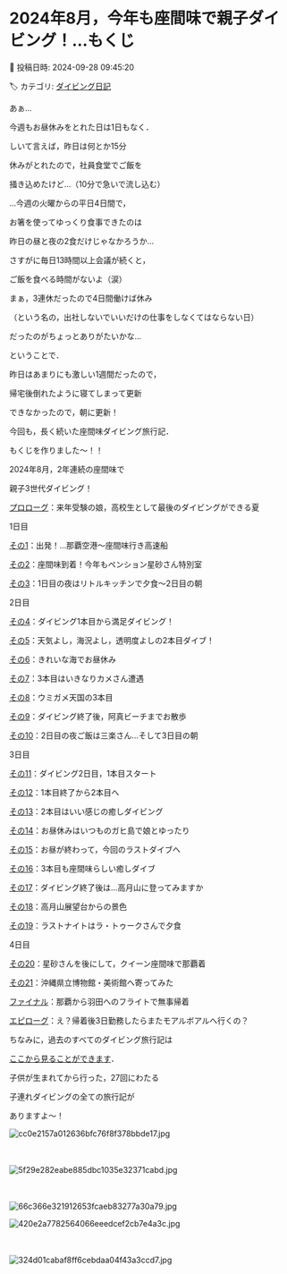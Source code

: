 # 2024年8月，今年も座間味で親子ダイビング！…もくじ

📅 投稿日時: 2024-09-28 09:45:20

🏷️ カテゴリ: [ダイビング日記](ce3a7a8d424d112fce83ee85c81a0e344.md)

あぁ…


今週もお昼休みをとれた日は1日もなく．


しいて言えば，昨日は何とか15分


休みがとれたので，社員食堂でご飯を


掻き込めたけど…（10分で急いで流し込む）





…今週の火曜からの平日4日間で，


お箸を使ってゆっくり食事できたのは


昨日の昼と夜の2食だけじゃなかろうか…





さすがに毎日13時間以上会議が続くと，


ご飯を食べる時間がないよ（涙）





まぁ，3連休だったので4日間働けば休み


（という名の，出社しないでいいだけの仕事をしなくてはならない日）


だったのがちょっとありがたいかな…





ということで．


昨日はあまりにも激しい1週間だったので，


帰宅後倒れたように寝てしまって更新


できなかったので，朝に更新！


今回も，長く続いた座間味ダイビング旅行記．


もくじを作りました～！！





2024年8月，2年連続の座間味で


親子3世代ダイビング！





[プロローグ](e53bf15f9930ba0c82d4d3230cf45061a.md)：来年受験の娘，高校生として最後のダイビングができる夏





1日目


[その1](efdd058d63d2852bfbbec64bd5c72c7fe.md)：出発！…那覇空港～座間味行き高速船


[その2](e86399c76375d8de37328d5f1eb8e0788.md)：座間味到着！今年もペンション星砂さん特別室


[その3](eba07e0dd54c297cbf64b2beda7dead4e.md)：1日目の夜はリトルキッチンで夕食～2日目の朝





2日目


[その4](ecf604baa121e50e13cb5565c197bbf40.md)：ダイビング1本目から満足ダイビング！


[その5](e280eac36d9247efc32ddbaa524e5de13.md)：天気よし，海況よし，透明度よしの2本目ダイブ！


[その6](eac2b38cb036ce0f0819b22d2d50185f9.md)：きれいな海でお昼休み


[その7](e611ed8a924267f0bbaf32a18123b7183.md)：3本目はいきなりカメさん遭遇


[その8](eedb8f746745c92544a51f440e06b8aa5.md)：ウミガメ天国の3本目


[その9](eda921cfd875d1bb2ebd4a78be4413360.md)：ダイビング終了後，阿真ビーチまでお散歩


[その10](e9ac15b11681ec41ed1b5975388b31838.md)：2日目の夜ご飯は三楽さん…そして3日目の朝





3日目


[その11](e1dd38d6dea338bc05a7071cf800fad02.md)：ダイビング2日目，1本目スタート


[その12](e4e10e588d345222f3542072809069230.md)：1本目終了から2本目へ


[その13](edf815086b663ef68069fe514777b709c.md)：2本目はいい感じの癒しダイビング


[その14](e9fd1b430f66a9b800d2f0c32cbbfd44b.md)：お昼休みはいつものガヒ島で娘とゆったり


[その15](e8510a8134cad4811a88bdf16688dfb48.md)：お昼が終わって，今回のラストダイブへ


[その16](ea705fe857a7ecc83bbe117a2963a9d03.md)：3本目も座間味らしい癒しダイブ


[その17](eb29f9340f43d8498e3582ca2d4ae2654.md)：ダイビング終了後は…高月山に登ってみますか


[その18](e83e7a035b5792332e3954b15ec8a361a.md)：高月山展望台からの景色


[その19](e1f54634452906196e5319dc3cf5ee05f.md)：ラストナイトはラ・トゥークさんで夕食





4日目


[その20](ea36b22791d8ce38fa90e1a9cb8e57a9b.md)：星砂さんを後にして，クイーン座間味で那覇着


[その21](eeb615befce4f9b63d44bd3f95b4eedb3.md)：沖縄県立博物館・美術館へ寄ってみた


[ファイナル](e6efedd95cc3144c17ff4406bc052520b.md)：那覇から羽田へのフライトで無事帰着





[エピローグ](ebab9e9d757ec6d78a61351ff4f5af35a.md)：え？帰着後3日勤務したらまたモアルボアルへ行くの？





ちなみに，過去のすべてのダイビング旅行記は


[ここから見ることができます](e019d16dddf9244b43f41d7afe00e2e4e.md)．


子供が生まれてから行った，27回にわたる


子連れダイビングの全ての旅行記が


ありますよ～！







![cc0e2157a012636bfc76f8f378bbde17.jpg](images/cc0e2157a012636bfc76f8f378bbde17.jpg)

　

![5f29e282eabe885dbc1035e32371cabd.jpg](images/5f29e282eabe885dbc1035e32371cabd.jpg)

　







![66c366e321912653fcaeb83277a30a79.jpg](images/66c366e321912653fcaeb83277a30a79.jpg)









![420e2a7782564066eeedcef2cb7e4a3c.jpg](images/420e2a7782564066eeedcef2cb7e4a3c.jpg)

　

![324d01cabaf8ff6cebdaa04f43a3ccd7.jpg](images/324d01cabaf8ff6cebdaa04f43a3ccd7.jpg)
